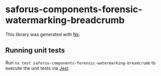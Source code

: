 # saforus-components-forensic-watermarking-breadcrumb

This library was generated with [Nx](https://nx.dev).

## Running unit tests

Run `nx test saforus-components-forensic-watermarking-breadcrumb` to execute the unit tests via [Jest](https://jestjs.io).
